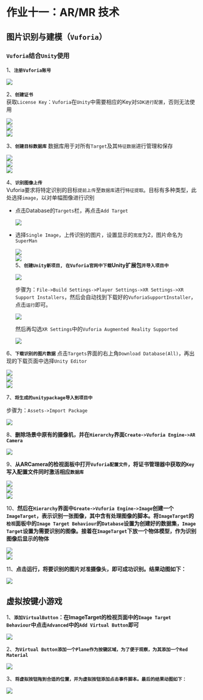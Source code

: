 # 作业十一：AR/MR 技术
## 图片识别与建模（`Vuforia`）
### `Vuforia`结合`Unity`使用
1、**`注册Vuforia账号`**  

![](images/1.png)  

2、**`创建证书`**  
获取`License Key`：`Vuforia`在`Unity`中需要相应的Key对`SDK进行配置`，否则无法使用  

![](images/2.png)  
![](images/3.png)  
![](images/16.png)  

3、**`创建目标数据库`**
数据库用于对所有`Target`及其`特征数据`进行管理和保存  

![](images/4.png)  
![](images/5.png)  
![](images/6.png)  


4、**`识别图像上传`**  
Vuforia要求将特定识别的目标`提前上传`至`数据库`进行`特征提取`。目标有多种类型，此处选择`image`，以对单幅图像进行识别  
- 点击Database的`Targets`栏，再点击`Add Target`  

    ![](images/7.png)  

- 选择`Single Image`，上传识别的图片，设置显示的`宽度`为2，图片命名为`SuperMan`  

    ![](images/8.png)  
    ![](images/9.png)  
5、**`创建Unity新项目, 在Vuforia官网中下载`Unity扩展包`并导入项目中`**  

    ![](images/12.png)  
        
    步骤为：`File->Build Settings->Player Settings->XR Settings->XR Support Installers`，然后会自动找到下载好的`VuforiaSupportInstaller`，点击`运行`即可。 

    ![](images/13.png)  

    然后再勾选`XR Settings`中的`Vuforia Augmented Reality Supported`

    ![](images/18.png)   
    
6、**`下载识别的图片数据`**
点击`Targets`界面的右上角`Download Database(All)`，再出现的下载页面中选择`Unity Editor`  

![](images/10.png)  
![](images/11.png)  
![](images/14.png)  

7、**`将生成的unitypackage导入到项目中`**  

步骤为：`Assets->Import Package`  

![](images/15.png)  

8、**删除场景中原有的摄像机，并在`Hierarchy`界面`Create->Vuforia Engine->AR Camera`**  
  
![](images/17.png)  

9、**从ARCamera的检视面板中打开`Vuforia配置文件`，将证书管理器中获取的`Key`写入配置文件同时激活相应`数据库`**   

![](images/19.png)  
![](images/20.png)  
![](images/21.png)  

10、**然后在`Hierarchy`界面中`Greate->Vuforia Engine->Image`创建一个`ImageTarget`，表示识别一张图像，其中含有处理图像的脚本。将`ImageTarget`的`检视`面板中的`Image Target Behaviour`的`Database`设置为创建好的数据集，`Image Target`设置为需要识别的图像。接着在`ImageTarget`下放一个物体模型，作为识别图像后显示的物体**  

![](images/22.png)  
![](images/23.png)  

11、**点击运行，将要识别的图片对准摄像头，即可成功识别。结果动图如下：**  

![](images/0.gif)  

## 虚拟按键小游戏
1、**`添加VirtualButton`：在ImageTarget的检视页面中的`Image Target Behaviour`中点击`Advanced`中的`Add Virtual Button`即可**  

![](images/24.png)  

2、**`为Virtual Button添加一个Plane作为按键区域，为了便于观察，为其添加一个Red Material`**

![](images/25.png)  

3、**`将虚拟按钮拖到合适的位置，并为虚拟按钮添加点击事件脚本。最后的结果动图如下：`**  

![](images/1.gif)  

